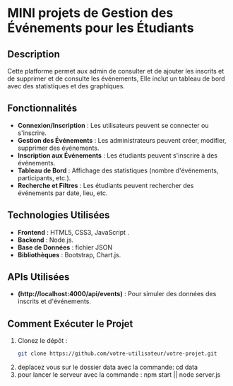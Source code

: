 
# MINI projets de Gestion des Événements pour les Étudiants

## Description
Cette platforme  permet aux admin  de consulter et de ajouter les inscrits et de supprimer et de consulte les  événements,  Elle inclut un tableau de bord avec des statistiques et des graphiques.

## Fonctionnalités
- **Connexion/Inscription** : Les utilisateurs peuvent se connecter ou s'inscrire.
- **Gestion des Événements** : Les administrateurs peuvent créer, modifier, supprimer des événements.
- **Inscription aux Événements** : Les étudiants peuvent s'inscrire à des événements.
- **Tableau de Bord** : Affichage des statistiques (nombre d'événements, participants, etc.).
- **Recherche et Filtres** : Les étudiants peuvent rechercher des événements par date, lieu, etc.

## Technologies Utilisées
- **Frontend** : HTML5, CSS3, JavaScript .
- **Backend** :  Node.js.
- **Base de Données** : fichier JSON
- **Bibliothèques** : Bootstrap, Chart.js.

## APIs Utilisées
- **(http://localhost:4000/api/events)** : Pour simuler des données des inscrits et d'événements.

## Comment Exécuter le Projet
1. Clonez le dépôt :
   ```bash
   git clone https://github.com/votre-utilisateur/votre-projet.git
 2. deplacez vous sur le dossier data avec la commande: cd data 
 3. pour lancer le serveur avec la commande :  npm start || node server.js
  
